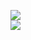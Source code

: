 [![](https://img.shields.io/badge/Made%20With-Github%20Spray-lightgrey.svg?style=for-the-badge&logo=github)](https://github.com/Annihil/github-spray#30146)  
[![](https://i.imgur.com/2DrTn0Z.gif)](https://github.com/Annihil/github-spray)